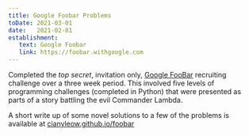 ```yaml
---
title: Google Foobar Problems
toDate: 2021-03-01
date:   2021-02-01
establishment:
   text: Google Foobar
   link: https://foobar.withgoogle.com
---
```

Completed the *top secret*, invitation only, [Google FooBar](https://medium.com/plutonic-services/things-you-should-know-about-google-foobar-invitation-703a535bf30f#:~:text=Google%20Foobar%20is%20Google's%20secret,hired%20through%20this%20hiring%20challenge) recruiting challenge over a three week period. This involved five levels of programming challenges (completed in Python) that were presented as parts of a story battling the evil Commander Lambda.

A short write up of some novel solutions to a few of the problems is available at [cianyleow.github.io/foobar](https://cianyleow.github.io/foobar)
